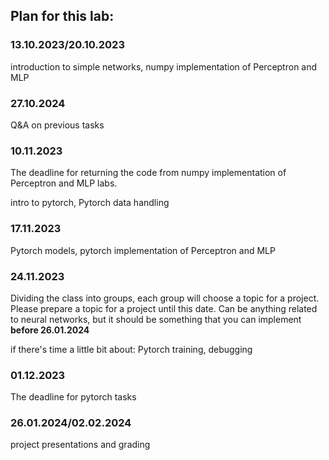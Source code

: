 ## Plan for this lab:
### 13.10.2023/20.10.2023
introduction to simple networks, numpy implementation of Perceptron and MLP

### 27.10.2024
Q&A on previous tasks

### 10.11.2023
The deadline for returning the code from numpy implementation of Perceptron and MLP labs.

intro to pytorch, Pytorch data handling
### 17.11.2023 
Pytorch models, pytorch implementation of Perceptron and MLP

### 24.11.2023 
Dividing the class into groups, each group will choose a topic for a project. Please prepare a topic for a project until this date. Can be anything related to neural networks, but it should be something that you can implement **before 26.01.2024**

if there's time a little bit about:
Pytorch training, debugging

### 01.12.2023

The deadline for pytorch tasks

### 26.01.2024/02.02.2024
project presentations and grading
